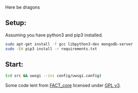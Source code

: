 Here be dragons

## Setup:
Assuming you have python3 and pip3 installed.

```sh
sudo apt-get install -f gcc libpython3-dev mongodb-server
sudo -EH pip3 install -r requirements.txt
```

## Start:
```sh
(cd src && uwsgi --ini config/uwsgi.config)
```

Some code lent from [FACT_core](https://github.com/fkie-cad/FACT_core) licensed under [GPL v3](https://github.com/fkie-cad/FACT_core/blob/master/LICENSE).

